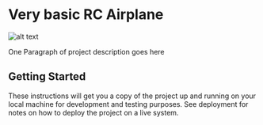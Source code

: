 # Very basic RC Airplane

![alt text](https://image.flaticon.com/icons/svg/65/65686.svg)

One Paragraph of project description goes here

## Getting Started

These instructions will get you a copy of the project up and running on your local machine for development and testing purposes. See deployment for notes on how to deploy the project on a live system.
